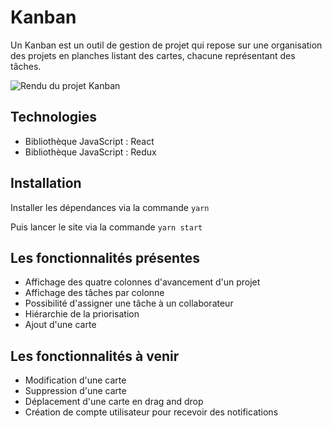 # Kanban

Un Kanban est un outil de gestion de projet qui repose sur une organisation des projets en planches listant des cartes, chacune représentant des tâches.

![Rendu du projet Kanban]((https://github.com/manonbecle/kanban-board-react/blob/master/rendu-kanban.jpg?raw=true))

## Technologies

- Bibliothèque JavaScript : React
- Bibliothèque JavaScript : Redux

## Installation

Installer les dépendances via la commande
```yarn```

Puis lancer le site via la commande
```yarn start```

## Les fonctionnalités présentes

- Affichage des quatre colonnes d'avancement d'un projet
- Affichage des tâches par colonne
- Possibilité d'assigner une tâche à un collaborateur
- Hiérarchie de la priorisation
- Ajout d'une carte

## Les fonctionnalités à venir

- Modification d'une carte
- Suppression d'une carte
- Déplacement d'une carte en drag and drop
- Création de compte utilisateur pour recevoir des notifications
